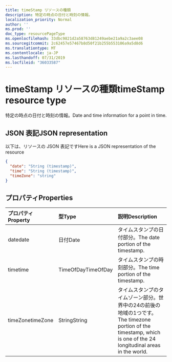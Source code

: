 ```yaml
---
title: timeStamp リソースの種類
description: 特定の時点の日付と時刻の情報。
localization_priority: Normal
author: ''
ms.prod: ''
doc_type: resourcePageType
ms.openlocfilehash: 33dbc9821d2a58763d81249aebe21a9a2c3aee08
ms.sourcegitcommit: 2c62457e57467b8d50f21b255b553106a9a5d8d6
ms.translationtype: MT
ms.contentlocale: ja-JP
ms.lasthandoff: 07/31/2019
ms.locfileid: "36033587"
---
```

# <a name="timestamp-resource-type"></a><span data-ttu-id="f1c14-103">timeStamp リソースの種類</span><span class="sxs-lookup"><span data-stu-id="f1c14-103">timeStamp resource type</span></span>

<span data-ttu-id="f1c14-104">特定の時点の日付と時刻の情報。</span><span class="sxs-lookup"><span data-stu-id="f1c14-104">Date and time information for a point in time.</span></span>

## <a name="json-representation"></a><span data-ttu-id="f1c14-105">JSON 表記</span><span class="sxs-lookup"><span data-stu-id="f1c14-105">JSON representation</span></span>

<span data-ttu-id="f1c14-106">以下は、リソースの JSON 表記です</span><span class="sxs-lookup"><span data-stu-id="f1c14-106">Here is a JSON representation of the resource</span></span>

<!-- {
  "blockType": "resource",
  "optionalProperties": [

  ],
  "@odata.type": "microsoft.graph.timeStamp"
}-->

```json
{
  "date": "String (timestamp)",
  "time": "String (timestamp)",
  "timeZone": "string"
}

```
## <a name="properties"></a><span data-ttu-id="f1c14-107">プロパティ</span><span class="sxs-lookup"><span data-stu-id="f1c14-107">Properties</span></span>
| <span data-ttu-id="f1c14-108">プロパティ</span><span class="sxs-lookup"><span data-stu-id="f1c14-108">Property</span></span>       | <span data-ttu-id="f1c14-109">型</span><span class="sxs-lookup"><span data-stu-id="f1c14-109">Type</span></span>    |<span data-ttu-id="f1c14-110">説明</span><span class="sxs-lookup"><span data-stu-id="f1c14-110">Description</span></span>|
|:---------------|:--------|:----------|
|<span data-ttu-id="f1c14-111">date</span><span class="sxs-lookup"><span data-stu-id="f1c14-111">date</span></span>|<span data-ttu-id="f1c14-112">日付</span><span class="sxs-lookup"><span data-stu-id="f1c14-112">Date</span></span>|<span data-ttu-id="f1c14-113">タイムスタンプの日付部分。</span><span class="sxs-lookup"><span data-stu-id="f1c14-113">The date portion of the timestamp.</span></span>|
|<span data-ttu-id="f1c14-114">time</span><span class="sxs-lookup"><span data-stu-id="f1c14-114">time</span></span>|<span data-ttu-id="f1c14-115">TimeOfDay</span><span class="sxs-lookup"><span data-stu-id="f1c14-115">TimeOfDay</span></span>|<span data-ttu-id="f1c14-116">タイムスタンプの時刻部分。</span><span class="sxs-lookup"><span data-stu-id="f1c14-116">The time portion of the timestamp.</span></span>|
|<span data-ttu-id="f1c14-117">timeZone</span><span class="sxs-lookup"><span data-stu-id="f1c14-117">timeZone</span></span>|<span data-ttu-id="f1c14-118">String</span><span class="sxs-lookup"><span data-stu-id="f1c14-118">String</span></span>|<span data-ttu-id="f1c14-119">タイムスタンプのタイムゾーン部分。世界中の24の前後の地域の1つです。</span><span class="sxs-lookup"><span data-stu-id="f1c14-119">The timezone portion of the timestamp, which is one of the 24 longitudinal areas in the world.</span></span>|

<!-- uuid: 8fcb5dbc-d5aa-4681-8e31-b001d5168d79
2015-10-25 14:57:30 UTC -->
<!-- {
  "type": "#page.annotation",
  "description": "timeStamp resource",
  "keywords": "",
  "section": "documentation",
  "tocPath": ""
}-->
